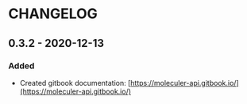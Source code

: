 # CHANGELOG

## 0.3.2 - 2020-12-13

### Added

* Created gitbook documentation: [https://moleculer-api.gitbook.io/](https://moleculer-api.gitbook.io/)



